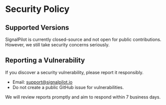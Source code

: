 # Security Policy

## Supported Versions
SignalPilot is currently closed-source and not open for public contributions.  
However, we still take security concerns seriously.

## Reporting a Vulnerability
If you discover a security vulnerability, please report it responsibly.

- Email: support@signalpilot.io
- Do not create a public GitHub issue for vulnerabilities.

We will review reports promptly and aim to respond within 7 business days.
